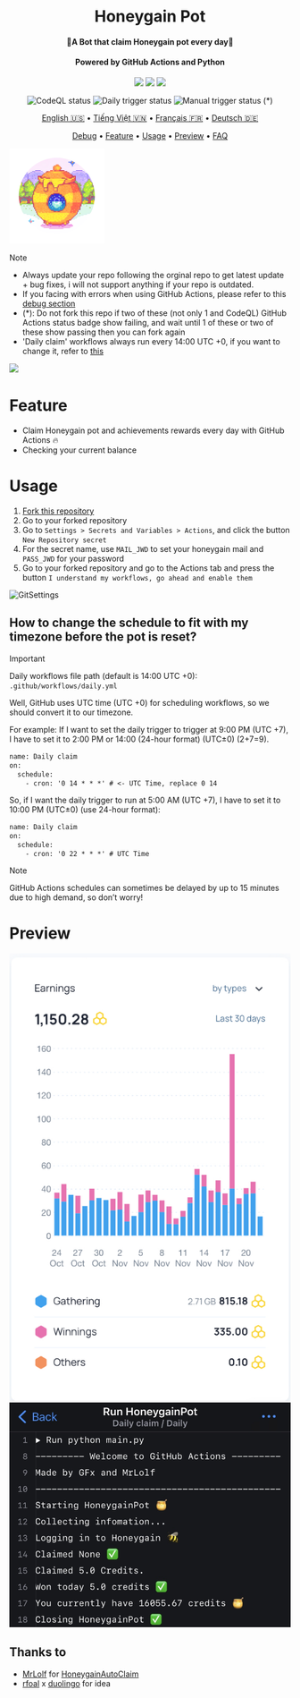 <h1 align="center">Honeygain Pot</h1>
<h4 align="center">🐝A Bot that claim Honeygain pot every day🍯</h4>
<h4 align="center">Powered by GitHub Actions and Python</h4>
<p align="center">
<img src="https://img.shields.io/github/forks/gorouflex/HoneygainPot?style=flat">
<img src="https://img.shields.io/github/stars/gorouflex/HoneygainPot?style=flat">
<img src="https://img.shields.io/github/contributors/gorouflex/HoneygainPot?style=flat">
<p align="center">
<img alt="CodeQL status" src="https://github.com/gorouflex/HoneygainPot/actions/workflows/codeql.yml/badge.svg">
<img alt="Daily trigger status" src="https://github.com/gorouflex/HoneygainPot/actions/workflows/daily.yml/badge.svg">
<img alt="Manual trigger status" src="https://github.com/gorouflex/HoneygainPot/actions/workflows/manual.yml/badge.svg"> (*)
<p align="center">
  <a href="https://github.com/gorouflex/HoneygainPot/">English 🇺🇸</a>
  •
  <a href="README-vn.md">Tiếng Việt 🇻🇳</a>
  •
  <a href="README-fr.md">Français 🇫🇷</a>
  •
  <a href="README-de.md">Deutsch 🇩🇪</a>
<p align="center">
  <a href="Debug.md">Debug</a>     
  •
  <a href="#feature">Feature</a>
  •
  <a href="#usage">Usage</a>     
  •
  <a href="#preview">Preview</a>
  •
  <a href="FAQ.md">FAQ</a>   
 <p align="left">
   
<img src="Img/Logo.png"               
     width="170" 
     height="170"></p>
    
> [!NOTE]
> - Always update your repo following the orginal repo to get latest update + bug fixes, i will not support anything if your repo is outdated.
> - If you facing with errors when using GitHub Actions, please refer to this [debug section](Debug.md)
> - (*): Do not fork this repo if two of these (not only 1 and CodeQL) GitHub Actions status badge show failing, and wait until 1 of these or two of these show passing then you can fork again
> - 'Daily claim' workflows always run every 14:00 UTC +0, if you want to change it, refer to [this](https://github.com/gorouflex/HoneygainPot#how-to-change-the-schedule-to-fit-with-my-timezone-before-the-pot-is-reset)
> <img src="https://i.imgur.com/htGeFlY.jpg">
  
# Feature 

- Claim Honeygain pot and achievements rewards every day with GitHub Actions 🔥
- Checking your current balance

# Usage 

  1. [Fork this repository](https://github.com/gorouflex/HoneygainPot/fork)
  2. Go to your forked repository
  3. Go to `Settings > Secrets and Variables > Actions`, and click the button `New Repository secret`
  4. For the secret name, use `MAIL_JWD` to set your honeygain mail and `PASS_JWD` for your password
  5. Go to your forked repository and go to the Actions tab and press the button `I understand my workflows, go ahead and enable them`

![GitSettings](https://github.com/gorouflex/HoneygainPot/assets/98001973/d8d33621-5717-488d-9a80-6db395c8ac9d)

## How to change the schedule to fit with my timezone before the pot is reset?

> [!IMPORTANT]
Daily workflows file path (default is 14:00 UTC +0): `.github/workflows/daily.yml`

Well, GitHub uses UTC time (UTC +0) for scheduling workflows, so we should convert it to our timezone.

For example: If I want to set the daily trigger to trigger at 9:00 PM (UTC +7), I have to set it to 2:00 PM or 14:00 (24-hour format) (UTC±0) (2+7=9).

```
name: Daily claim
on:
  schedule:
    - cron: '0 14 * * *' # <- UTC Time, replace 0 14
```
So, if I want the daily trigger to run at 5:00 AM (UTC +7), I have to set it to 10:00 PM (UTC±0) (use 24-hour format):
```
name: Daily claim
on:
  schedule:
    - cron: '0 22 * * *' # UTC Time
```

> [!NOTE]
> GitHub Actions schedules can sometimes be delayed by up to 15 minutes due to high demand, so don’t worry!

# Preview

<p align="center">
  <img src="Img/preview (1).jpeg">
  <img src="Img/preview.jpeg">
</p>

## Thanks to
- [MrLolf](https://github.com/MrLoLf/) for [HoneygainAutoClaim](https://github.com/MrLoLf/HoneygainAutoClaim)
- [rfoal](https://github.com/rfoel/) x [duolingo](https://github.com/rfoel/duolingo) for idea
